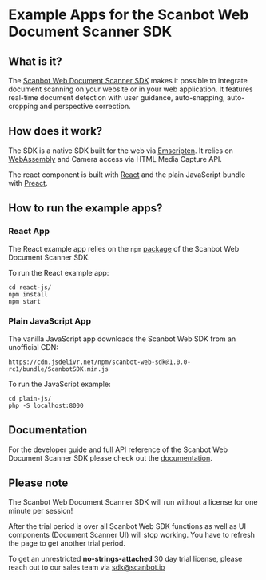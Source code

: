 # Example Apps for the Scanbot Web Document Scanner SDK

## What is it?

The [Scanbot Web Document Scanner SDK](https://scanbot.io/en/sdk/web-scanner-sdk/web-document-scanner-sdk) makes it possible 
to integrate document scanning on your website or in your web application. It features real-time document detection 
with user guidance, auto-snapping, auto-cropping and perspective correction.


## How does it work?

The SDK is a native SDK built for the web via [Emscripten](https://emscripten.org/).
It relies on [WebAssembly](https://webassembly.org) and Camera access via HTML Media Capture API.

The react component is built with [React](https://reactjs.org/) 
and the plain JavaScript bundle with [Preact](https://preactjs.com/).


## How to run the example apps?

### React App

The React example app relies on the `npm` [package](https://www.npmjs.com/package/scanbot-web-sdk) 
of the Scanbot Web Document Scanner SDK.

To run the React example app:
```
cd react-js/
npm install
npm start
```

### Plain JavaScript App
 
The vanilla JavaScript app downloads the Scanbot Web SDK from an unofficial CDN:
```
https://cdn.jsdelivr.net/npm/scanbot-web-sdk@1.0.0-rc1/bundle/ScanbotSDK.min.js
```

To run the JavaScript example:
```
cd plain-js/
php -S localhost:8000
```


## Documentation
For the developer guide and full API reference of the Scanbot Web Document Scanner SDK please check out the 
[documentation](https://scanbotsdk.github.io/documentation/web/).


## Please note
The Scanbot Web Document Scanner SDK will run without a license for one minute per session!

After the trial period is over all Scanbot Web SDK functions 
as well as UI components (Document Scanner UI) will stop working. 
You have to refresh the page to get another trial period.

To get an unrestricted **no-strings-attached** 30 day trial license, 
please reach out to our sales team via sdk@scanbot.io
